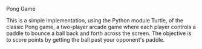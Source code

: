 Pong Game

This is a simple implementation, using the Python module Turtle, of the classic Pong game, a two-player arcade game where each player controls a paddle to bounce a ball back and forth across the screen.
The objective is to score points by getting the ball past your opponent's paddle.
